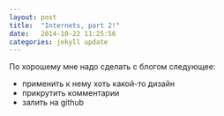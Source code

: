 ```yaml
---
layout: post
title:  "Internets, part 2!"
date:   2014-10-22 11:25:56
categories: jekyll update
---
```


По хорошему мне надо сделать с блогом следующее:

* применить к нему хоть какой-то дизайн
* прикрутить комментарии
* залить на github